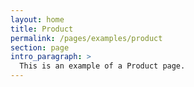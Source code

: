 ```yaml
---
layout: home
title: Product
permalink: /pages/examples/product
section: page
intro_paragraph: >
  This is an example of a Product page.
---
```



